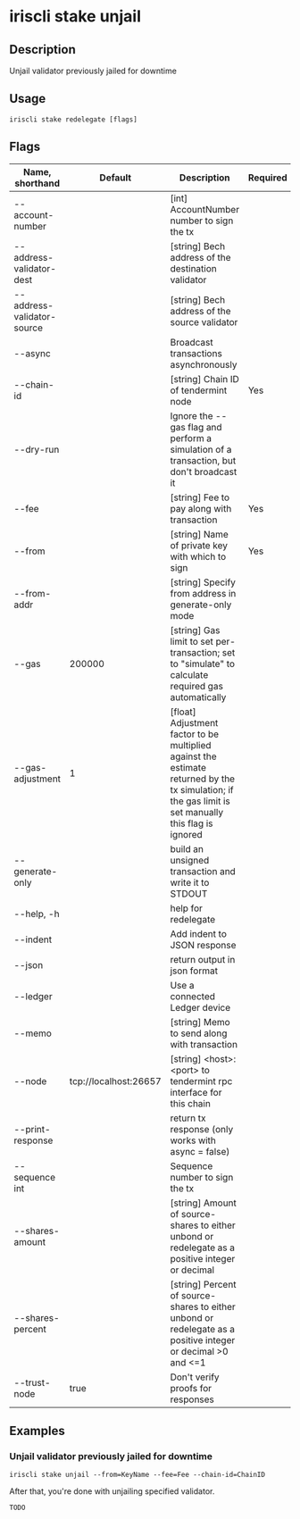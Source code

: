 # iriscli stake unjail

## Description

Unjail validator previously jailed for downtime

## Usage

```
iriscli stake redelegate [flags]
```

## Flags

| Name, shorthand              | Default               | Description                                                         | Required |
| ---------------------------- | --------------------- | ------------------------------------------------------------------- | -------- |
| --account-number             |                       | [int] AccountNumber number to sign the tx                           |          |
| --address-validator-dest     |                       | [string] Bech address of the destination validator                  |          |
| --address-validator-source   |                       | [string] Bech address of the source validator                       |          |
| --async                      |                       | Broadcast transactions asynchronously                               |          |
| --chain-id                   |                       | [string] Chain ID of tendermint node                                | Yes      |
| --dry-run                    |                       | Ignore the --gas flag and perform a simulation of a transaction, but don't broadcast it ||
| --fee                        |                       | [string] Fee to pay along with transaction                          | Yes      |
| --from                       |                       | [string] Name of private key with which to sign                     | Yes      |
| --from-addr                  |                       | [string] Specify from address in generate-only mode                 |          |
| --gas                        | 200000                | [string] Gas limit to set per-transaction; set to "simulate" to calculate required gas automatically ||
| --gas-adjustment             | 1                     | [float] Adjustment factor to be multiplied against the estimate returned by the tx simulation; if the gas limit is set manually this flag is ignored ||
| --generate-only              |                       | build an unsigned transaction and write it to STDOUT                |          |
| --help, -h                   |                       | help for redelegate                                                 |          |
| --indent                     |                       | Add indent to JSON response                                         |          |
| --json                       |                       | return output in json format                                        |          |
| --ledger                     |                       | Use a connected Ledger device                                       |          |
| --memo                       |                       | [string] Memo to send along with transaction                                 |          |
| --node                       | tcp://localhost:26657 | [string] \<host>:\<port> to tendermint rpc interface for this chain          |          |
| --print-response             |                       | return tx response (only works with async = false)                  |          |
| --sequence int               |                       | Sequence number to sign the tx                                      |          |
| --shares-amount              |                       | [string] Amount of source-shares to either unbond or redelegate as a positive integer or decimal ||
| --shares-percent             |                       | [string] Percent of source-shares to either unbond or redelegate as a positive integer or decimal >0 and <=1 ||
| --trust-node                 | true                  | Don't verify proofs for responses                                   |          |

## Examples

### Unjail validator previously jailed for downtime

```shell
iriscli stake unjail --from=KeyName --fee=Fee --chain-id=ChainID
```

After that, you're done with unjailing specified validator.

```txt
TODO
```
